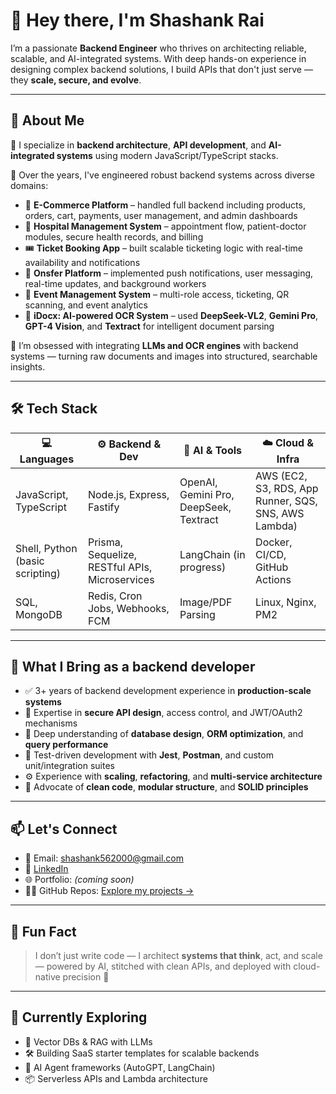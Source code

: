 # 👋 Hey there, I'm **Shashank Rai**

I’m a passionate **Backend Engineer** who thrives on architecting reliable, scalable, and AI-integrated systems. With deep hands-on experience in designing complex backend solutions, I build APIs that don't just serve — they **scale, secure, and evolve**.

---

## 🚀 About Me

🔧 I specialize in **backend architecture**, **API development**, and **AI-integrated systems** using modern JavaScript/TypeScript stacks.

💼 Over the years, I've engineered robust backend systems across diverse domains:

- 🛒 **E-Commerce Platform** – handled full backend including products, orders, cart, payments, user management, and admin dashboards
- 🏥 **Hospital Management System** – appointment flow, patient-doctor modules, secure health records, and billing
- 🎟️ **Ticket Booking App** – built scalable ticketing logic with real-time availability and notifications
- 🔁 **Onsfer Platform** – implemented push notifications, user messaging, real-time updates, and background workers
- 🎉 **Event Management System** – multi-role access, ticketing, QR scanning, and event analytics
- 🧾 **iDocx: AI-powered OCR System** – used **DeepSeek-VL2**, **Gemini Pro**, **GPT-4 Vision**, and **Textract** for intelligent document parsing

🧠 I’m obsessed with integrating **LLMs and OCR engines** with backend systems — turning raw documents and images into structured, searchable insights.

---

## 🛠️ Tech Stack

| 💻 Languages | ⚙️ Backend & Dev | 🧠 AI & Tools | ☁️ Cloud & Infra |
|-------------|------------------|---------------|------------------|
| JavaScript, TypeScript | Node.js, Express, Fastify | OpenAI, Gemini Pro, DeepSeek, Textract | AWS (EC2, S3, RDS, App Runner, SQS, SNS, AWS Lambda) |
| Shell, Python (basic scripting) | Prisma, Sequelize, RESTful APIs, Microservices | LangChain (in progress) | Docker, CI/CD, GitHub Actions |
| SQL, MongoDB | Redis, Cron Jobs, Webhooks, FCM | Image/PDF Parsing | Linux, Nginx, PM2 |

---

## 🧩 What I Bring as a backend developer

- ✅ 3+ years of backend development experience in **production-scale systems**
- 🔐 Expertise in **secure API design**, access control, and JWT/OAuth2 mechanisms
- 🧱 Deep understanding of **database design**, **ORM optimization**, and **query performance**
- 🧪 Test-driven development with **Jest**, **Postman**, and custom unit/integration suites
- ⚙️ Experience with **scaling**, **refactoring**, and **multi-service architecture**
- 🧹 Advocate of **clean code**, **modular structure**, and **SOLID principles**

---

## 📫 Let's Connect

- 📧 Email: [shashank562000@gmail.com](mailto:shashank562000@gmail.com)  
- 💼 [LinkedIn](https://linkedin.com/in/shashankrai-8729b1184/)  
- 🌐 Portfolio: *(coming soon)*  
- 🧑‍💻 GitHub Repos: [Explore my projects →](https://github.com/skrai-dev)

---

## 🌟 Fun Fact

> I don’t just write code — I architect **systems that think**, act, and scale — powered by AI, stitched with clean APIs, and deployed with cloud-native precision 🚀

---

## 🧭 Currently Exploring

- 🧬 Vector DBs & RAG with LLMs
- 🛠️ Building SaaS starter templates for scalable backends
- 🧠 AI Agent frameworks (AutoGPT, LangChain)
- 📦 Serverless APIs and Lambda architecture
